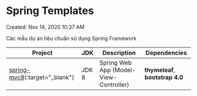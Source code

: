 # Spring Templates

Created: Nov 14, 2020 10:37 AM

Các mẫu dự án tiêu chuẩn sử dụng Spring Framework

| Project | JDK | Description | Dependencies |
| --- | --- | --- | --- |
| [spring-mvc8](https://github.com/vietvo90s/spring-templates/tree/main/mvc-java8){:target="_blank"} | JDK 8 | Spring Web App (Model-View-Controller) | **thymeleaf**, **bootstrap 4.0** |
